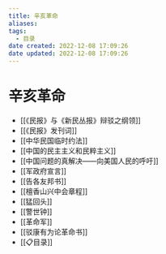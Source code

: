 ```yaml
---
title: 辛亥革命
aliases:
tags:
  - 目录
date created: 2022-12-08 17:09:26
date updated: 2022-12-08 17:09:26
---
```


# 辛亥革命

- [[《民报》与《新民丛报》辩驳之纲领]]
- [[《民报》发刊词]]
- [[中华民国临时约法]]
- [[中国的民主主义和民粹主义]]
- [[中国问题的真解决——向美国人民的呼吁]]
- [[军政府宣言]]
- [[告各友邦书]]
- [[檀香山兴中会章程]]
- [[猛回头]]
- [[警世钟]]
- [[革命军]]
- [[驳康有为论革命书]]
- [[📋目录]]
